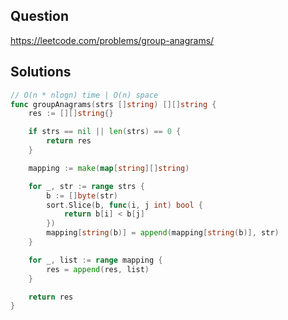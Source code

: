 ## Question

https://leetcode.com/problems/group-anagrams/

## Solutions

```go
// O(n * nlogn) time | O(n) space
func groupAnagrams(strs []string) [][]string {
	res := [][]string{}

	if strs == nil || len(strs) == 0 {
		return res
	}

	mapping := make(map[string][]string)

	for _, str := range strs {
		b := []byte(str)
		sort.Slice(b, func(i, j int) bool {
			return b[i] < b[j]
		})
		mapping[string(b)] = append(mapping[string(b)], str)
	}

	for _, list := range mapping {
		res = append(res, list)
	}

	return res
}
```
